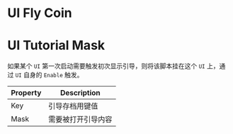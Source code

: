 # UI Fly Coin

# UI Tutorial Mask
如果某个 `UI` 第一次启动需要触发初次显示引导，则将该脚本挂在这个 `UI` 上，通过 `UI` 自身的 `Enable` 触发。

|Property   |Description|
|-|-|
|Key	|引导存档用键值|
|Mask	|需要被打开引导内容|
